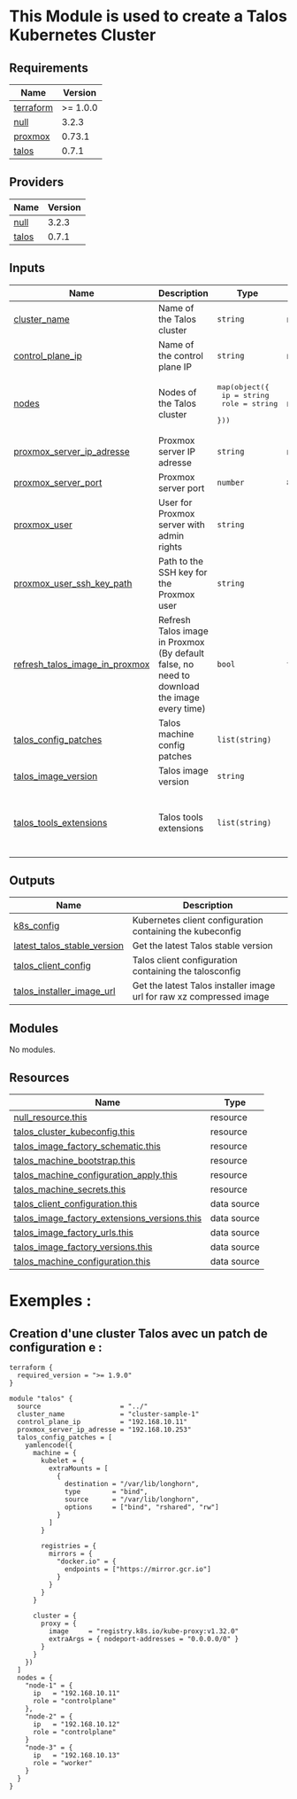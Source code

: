 <!-- BEGIN_TF_DOCS -->
# This Module is used to create a Talos Kubernetes Cluster
## Requirements

| Name | Version |
|------|---------|
| <a name="requirement_terraform"></a> [terraform](#requirement\_terraform) | >= 1.0.0 |
| <a name="requirement_null"></a> [null](#requirement\_null) | 3.2.3 |
| <a name="requirement_proxmox"></a> [proxmox](#requirement\_proxmox) | 0.73.1 |
| <a name="requirement_talos"></a> [talos](#requirement\_talos) | 0.7.1 |
## Providers

| Name | Version |
|------|---------|
| <a name="provider_null"></a> [null](#provider\_null) | 3.2.3 |
| <a name="provider_talos"></a> [talos](#provider\_talos) | 0.7.1 |

## Inputs

| Name | Description | Type | Default | Required |
|------|-------------|------|---------|:--------:|
| <a name="input_cluster_name"></a> [cluster\_name](#input\_cluster\_name) | Name of the Talos cluster | `string` | n/a | yes |
| <a name="input_control_plane_ip"></a> [control\_plane\_ip](#input\_control\_plane\_ip) | Name of the control plane IP | `string` | n/a | yes |
| <a name="input_nodes"></a> [nodes](#input\_nodes) | Nodes of the Talos cluster | <pre>map(object({<br/>    ip   = string<br/>    role = string<br/>  }))</pre> | n/a | yes |
| <a name="input_proxmox_server_ip_adresse"></a> [proxmox\_server\_ip\_adresse](#input\_proxmox\_server\_ip\_adresse) | Proxmox server IP adresse | `string` | n/a | yes |
| <a name="input_proxmox_server_port"></a> [proxmox\_server\_port](#input\_proxmox\_server\_port) | Proxmox server port | `number` | `8006` | no |
| <a name="input_proxmox_user"></a> [proxmox\_user](#input\_proxmox\_user) | User for Proxmox server with admin rights | `string` | `"root"` | no |
| <a name="input_proxmox_user_ssh_key_path"></a> [proxmox\_user\_ssh\_key\_path](#input\_proxmox\_user\_ssh\_key\_path) | Path to the SSH key for the Proxmox user | `string` | `"~/.ssh/id_ed25519"` | no |
| <a name="input_refresh_talos_image_in_proxmox"></a> [refresh\_talos\_image\_in\_proxmox](#input\_refresh\_talos\_image\_in\_proxmox) | Refresh Talos image in Proxmox (By default false, no need to download the image every time) | `bool` | `true` | no |
| <a name="input_talos_config_patches"></a> [talos\_config\_patches](#input\_talos\_config\_patches) | Talos machine config patches | `list(string)` | `[]` | no |
| <a name="input_talos_image_version"></a> [talos\_image\_version](#input\_talos\_image\_version) | Talos image version | `string` | `"v1.9.4"` | no |
| <a name="input_talos_tools_extensions"></a> [talos\_tools\_extensions](#input\_talos\_tools\_extensions) | Talos tools extensions | `list(string)` | <pre>[<br/>  "qemu-guest-agent",<br/>  "iscsi-tools",<br/>  "util-linux-tools"<br/>]</pre> | no |
## Outputs

| Name | Description |
|------|-------------|
| <a name="output_k8s_config"></a> [k8s\_config](#output\_k8s\_config) | Kubernetes client configuration containing the kubeconfig |
| <a name="output_latest_talos_stable_version"></a> [latest\_talos\_stable\_version](#output\_latest\_talos\_stable\_version) | Get the latest Talos stable version |
| <a name="output_talos_client_config"></a> [talos\_client\_config](#output\_talos\_client\_config) | Talos client configuration containing the talosconfig |
| <a name="output_talos_installer_image_url"></a> [talos\_installer\_image\_url](#output\_talos\_installer\_image\_url) | Get the latest Talos installer image url for raw xz compressed image |

## Modules

No modules.
## Resources

| Name | Type |
|------|------|
| [null_resource.this](https://registry.terraform.io/providers/hashicorp/null/3.2.3/docs/resources/resource) | resource |
| [talos_cluster_kubeconfig.this](https://registry.terraform.io/providers/siderolabs/talos/0.7.1/docs/resources/cluster_kubeconfig) | resource |
| [talos_image_factory_schematic.this](https://registry.terraform.io/providers/siderolabs/talos/0.7.1/docs/resources/image_factory_schematic) | resource |
| [talos_machine_bootstrap.this](https://registry.terraform.io/providers/siderolabs/talos/0.7.1/docs/resources/machine_bootstrap) | resource |
| [talos_machine_configuration_apply.this](https://registry.terraform.io/providers/siderolabs/talos/0.7.1/docs/resources/machine_configuration_apply) | resource |
| [talos_machine_secrets.this](https://registry.terraform.io/providers/siderolabs/talos/0.7.1/docs/resources/machine_secrets) | resource |
| [talos_client_configuration.this](https://registry.terraform.io/providers/siderolabs/talos/0.7.1/docs/data-sources/client_configuration) | data source |
| [talos_image_factory_extensions_versions.this](https://registry.terraform.io/providers/siderolabs/talos/0.7.1/docs/data-sources/image_factory_extensions_versions) | data source |
| [talos_image_factory_urls.this](https://registry.terraform.io/providers/siderolabs/talos/0.7.1/docs/data-sources/image_factory_urls) | data source |
| [talos_image_factory_versions.this](https://registry.terraform.io/providers/siderolabs/talos/0.7.1/docs/data-sources/image_factory_versions) | data source |
| [talos_machine_configuration.this](https://registry.terraform.io/providers/siderolabs/talos/0.7.1/docs/data-sources/machine_configuration) | data source |

# Exemples :

## Creation d'une cluster Talos avec un patch de configuration e :
```hcl
terraform {
  required_version = ">= 1.9.0"
}

module "talos" {
  source                    = "../"
  cluster_name              = "cluster-sample-1"
  control_plane_ip          = "192.168.10.11"
  proxmox_server_ip_adresse = "192.168.10.253"
  talos_config_patches = [
    yamlencode({
      machine = {
        kubelet = {
          extraMounts = [
            {
              destination = "/var/lib/longhorn",
              type        = "bind",
              source      = "/var/lib/longhorn",
              options     = ["bind", "rshared", "rw"]
            }
          ]
        }

        registries = {
          mirrors = {
            "docker.io" = {
              endpoints = ["https://mirror.gcr.io"]
            }
          }
        }
      }

      cluster = {
        proxy = {
          image     = "registry.k8s.io/kube-proxy:v1.32.0"
          extraArgs = { nodeport-addresses = "0.0.0.0/0" }
        }
      }
    })
  ]
  nodes = {
    "node-1" = {
      ip   = "192.168.10.11"
      role = "controlplane"
    },
    "node-2" = {
      ip   = "192.168.10.12"
      role = "controlplane"
    }
    "node-3" = {
      ip   = "192.168.10.13"
      role = "worker"
    }
  }
}

```
<!-- END_TF_DOCS -->
